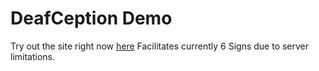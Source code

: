 # DeafCeption Demo

Try out the site right now [here](https://shubhayu-banerjee.github.io/DeafCeption-Demo/)
Facilitates currently 6 Signs due to server limitations.
